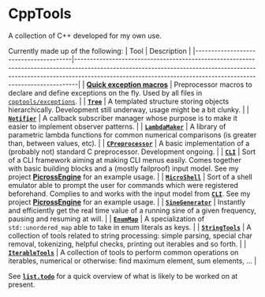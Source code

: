 # CppTools
A collection of C++ developed for my own use.  

Currently made up of the following:
| Tool                                  | Description                                                                                                                                                                                                                               |
|---------------------------------------|-------------------------------------------------------------------------------------------------------------------------------------------------------------------------------------------------------------------------------------------|
| [**Quick exception macros**][make_ex] | Preprocessor macros to declare and define exceptions on the fly. Used by all files in [`cpptools/exceptions`][ex_folder].                                                                                                                    |
| [**`Tree`**][tree]                    | A templated structure storing objects hierarchically. Development still underway, usage might be a bit clunky.                                                                                                                            |
| [**`Notifier`**][notifier]            | A callback subscriber manager whose purpose is to make it easier to implement observer patterns.                                                                                                                                          |
| [**`LambdaMaker`**][lambda]           | A library of parametric lambda functions for common numerical comparisons (is greater than, between values, etc).                                                                                                                         |
| [**`CPreprocessor`**][c_pre]          | A basic implementation of a (probably not) standard C preprocessor. Development ongoing.                                                                                                                                                  |
| [**`CLI`**][cli]                      | Sort of a CLI framework aiming at making CLI menus easily. Comes together with basic building blocks and a (mostly failproof) input model. See my project [**PicrossEngine**][picross_cli] for an example usage.                          |
| [**`MicroShell`**][shell]             | Sort of a shell emulator able to prompt the user for commands which were registered beforehand. Complies to and works with the input model from [**`CLI`**][cli]. See my project [**PicrossEngine**][picross_shell] for an example usage. |
| [**`SineGenerator`**][sine]           | Instantly and efficiently get the real time value of a running sine of a given frequency, pausing and resuming at will.                                                                                                                   |
| [**`EnumMap`**][enum_map]             | A specialization of `std::unordered_map` able to take in enum literals as keys.                                                                                                                                                           |
| [**`StringTools`**][string_tools]     | A collection of tools related to string processing: simple parsing, special char removal, tokenizing, helpful checks, printing out iterables and so forth.                                                                                |
| [**`IterableTools`**][iter_tools]     | A collection of tools to perform common operations on iterables, numerical or otherwise: find maximum element, sum elements, ...                                                                                                          |

See [**`list.todo`**][todo] for a quick overview of what is likely to be worked
on at present.

[make_ex]:          https://github.com/deqyra/CppTools/blob/master/cpptools/make_basic_exception.hpp
[ex_folder]:        https://github.com/deqyra/CppTools/tree/master/cpptools/exceptions
[tree]:             https://github.com/deqyra/CppTools/blob/master/cpptools/tree.hpp
[notifier]:         https://github.com/deqyra/CppTools/blob/master/cpptools/notifier.hpp
[lambda]:           https://github.com/deqyra/CppTools/blob/master/cpptools/lambda_maker.hpp
[c_pre]:            https://github.com/deqyra/CppTools/blob/master/cpptools/parse/c_preprocessor/c_preprocessor.hpp
[cli]:              https://github.com/deqyra/CppTools/tree/master/cpptools/cli
[picross_cli]:      https://github.com/deqyra/PicrossEngine/blob/master/main.cpp#L48
[shell]:            https://github.com/deqyra/CppTools/tree/master/cpptools/micro_shell
[picross_shell]:    https://github.com/deqyra/PicrossEngine/blob/master/picross_cli/cli_modify_grid_command.cpp#L41
[sine]:             https://github.com/deqyra/CppTools/blob/master/cpptools/sine_generator.hpp
[enum_map]:         https://github.com/deqyra/CppTools/blob/master/cpptools/enum_map.hpp
[string_tools]:     https://github.com/deqyra/CppTools/blob/master/cpptools/string_tools.hpp
[iter_tools]:       https://github.com/deqyra/CppTools/blob/master/cpptools/iter_tools.hpp
[todo]:             https://github.com/deqyra/CppTools/blob/master/list.todo